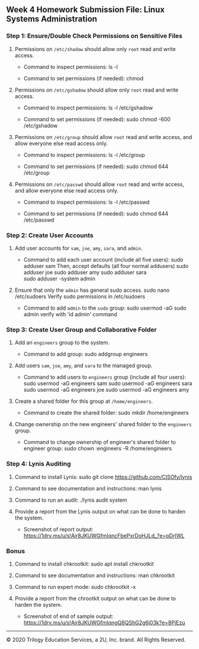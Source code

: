 ## Week 4 Homework Submission File: Linux Systems Administration

### Step 1: Ensure/Double Check Permissions on Sensitive Files

1. Permissions on `/etc/shadow` should allow only `root` read and write access.

    - Command to inspect permissions: 
    ls -l

    - Command to set permissions (if needed): 
    chmod

2. Permissions on `/etc/gshadow` should allow only `root` read and write access.

    - Command to inspect permissions: 
    ls -l /etc/gshadow

    - Command to set permissions (if needed): 
    sudo chmod -600 /etc/gshadow

3. Permissions on `/etc/group` should allow `root` read and write access, and allow everyone else read access only.

    - Command to inspect permissions: 
    ls -l /etc/group

    - Command to set permissions (if needed): 
    sudo chmod 644 /etc/group

4. Permissions on `/etc/passwd` should allow `root` read and write access, and allow everyone else read access only.

    - Command to inspect permissions: 
    ls -l /etc/passwd

    - Command to set permissions (if needed): 
    sudo chmod 644 /etc/passwd

### Step 2: Create User Accounts

1. Add user accounts for `sam`, `joe`, `amy`, `sara`, and `admin`.

    - Command to add each user account (include all five users):
    sudo adduser sam    Then, accept defaults (all four normal addusers)
    sudo adduser joe     sudo adduser amy    sudo adduser sara    
    sudo adduser -system admin


2. Ensure that only the `admin` has general sudo access.
    sudo nano /etc/sudoers   Verify sudo permissions in /etc/sudoers 

    - Command to add `admin` to the `sudo` group:
    sudo usermod -aG sudo admin
    verify with 'id admin' command

### Step 3: Create User Group and Collaborative Folder

1. Add an `engineers` group to the system.

    - Command to add group:
    sudo addgroup engineers

2. Add users `sam`, `joe`, `amy`, and `sara` to the managed group.

    - Command to add users to `engineers` group (include all four users):
    sudo usermod -aG engineers sam
    sudo usermod -aG engineers sara
    sudo usermod -aG engineers joe
    sudo usermod -aG engineers amy

3. Create a shared folder for this group at `/home/engineers`.

    - Command to create the shared folder:
    sudo mkdir /home/engineers

4. Change ownership on the new engineers' shared folder to the `engineers` group.

    - Command to change ownership of engineer's shared folder to engineer group: 
    sudo chown :engineers -R /home/engineers

### Step 4: Lynis Auditing

1. Command to install Lynis: 
    sudo git clone https://github.com/CISOfy/lynis

2. Command to see documentation and instructions:
    man lynis

3. Command to run an audit:
    ./lynis audit system
4. Provide a report from the Lynis output on what can be done to harden the system.

    - Screenshot of report output:
    https://1drv.ms/u/s!Air8JKUWGfmIqncFbePxrDoHJLd_?e=pDrIWL


### Bonus
1. Command to install chkrootkit:
    sudo apt install chkrootkit

2. Command to see documentation and instructions:
    man chkrootkit
3. Command to run expert mode:
    sudo chkrootkit -x
4. Provide a report from the chrootkit output on what can be done to harden the system.
    - Screenshot of end of sample output:
    https://1drv.ms/u/s!Air8JKUWGfmIqngQ8QShG2g6j03k?e=8PjEzu

---
© 2020 Trilogy Education Services, a 2U, Inc. brand. All Rights Reserved.
